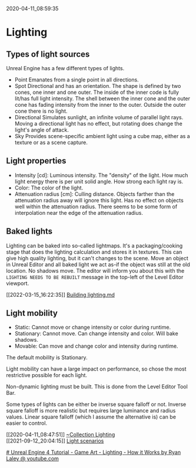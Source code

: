 2020-04-11_08:59:35

# Lighting

## Types of light sources

Unreal Engine has a few different types of lights.
- Point
    Emanates from a single point in all directions.
- Spot
    Directional and has an orientation.
    The shape is defined by two cones, one inner and one outer.
    The inside of the inner code is fully lit/has full light intensity.
    The shell between the inner cone and the outer cone has fading intensity from the inner to the outer.
    Outside the outer cone there is no light.
 - Directional
    Simulates sunlight, an infinite volume of parallel light rays.
    Moving a directional light has no effect, but rotating does change the light's angle of attack.
- Sky
    Provides scene-specific ambient light using a cube map, either as a texture or as a scene capture.

## Light properties

- Intensity [cd]: Luminous intensity.
    The "density" of the light. How much light energy there is per unit solid angle. How strong each light ray is.
- Color: The color of the light.
- Attenuation radius [cm]: Culling distance.
    Objects farther than the attenuation radius away will ignore this light. Has no effect on objects well within the attenuation radius. There seems to be some form of interpolation near the edge of the attenuation radius.

## Baked lights

Lighting can be baked into so-called lightmaps.
It's a packaging/cooking stage that does the lighting calculation and stores it in textures.
This can give high quality lighting, but it can't changes to the scene.
Move an object in Unreal Editor and all baked light we act as-if the object was still at the old location.
No shadows move.
The editor will inform you about this with the `LIGHTING NEEDS TO BE REBUILT` message in the top-left of the Level Editor viewport.

[[2022-03-15_16:22:35]] [Building lighting.md](./Building%20lighting.md)

## Light mobility

- Static: Cannot move or change intensity or color during runtime.
- Stationary: Cannot move. Can change intensity and color. Will bake shadows.
- Movable: Can move and change color and intensity during runtime.

The default mobility is Stationary.

Light mobility can have a large impact on performance, so chose the most restrictive possible for each light.

Non-dynamic lighting must be built.
This is done from the Level Editor Tool Bar.

Some types of lights can be either be inverse square falloff or not.
Inverse square falloff is more realistic but requires large luminance and radius values.
Linear square falloff (which I assume the alternative is) can be easier to control.

[[2020-04-11_08:47:51]] [~Collection Lighting](./~Collection%20Lighting.md)  
[[2021-09-12_20:04:15]] [Light scenarios](./Light%20scenarios.md)  


[# Unreal Engine 4 Tutorial - Game Art - Lighting - How it Works by Ryan Laley @ youtube.com](https://www.youtube.com/watch?v=32r28R-ktDA)